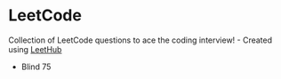 # LeetCode
Collection of LeetCode questions to ace the coding interview! - Created using [LeetHub](https://github.com/QasimWani/LeetHub)

- Blind 75 

